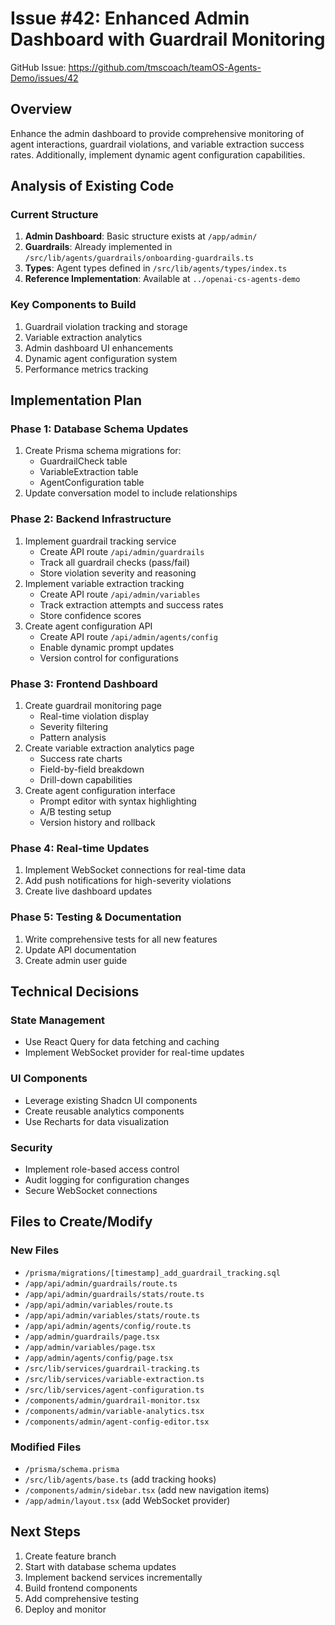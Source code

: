 # Issue #42: Enhanced Admin Dashboard with Guardrail Monitoring

GitHub Issue: https://github.com/tmscoach/teamOS-Agents-Demo/issues/42

## Overview
Enhance the admin dashboard to provide comprehensive monitoring of agent interactions, guardrail violations, and variable extraction success rates. Additionally, implement dynamic agent configuration capabilities.

## Analysis of Existing Code

### Current Structure
1. **Admin Dashboard**: Basic structure exists at `/app/admin/`
2. **Guardrails**: Already implemented in `/src/lib/agents/guardrails/onboarding-guardrails.ts`
3. **Types**: Agent types defined in `/src/lib/agents/types/index.ts`
4. **Reference Implementation**: Available at `../openai-cs-agents-demo`

### Key Components to Build
1. Guardrail violation tracking and storage
2. Variable extraction analytics
3. Admin dashboard UI enhancements
4. Dynamic agent configuration system
5. Performance metrics tracking

## Implementation Plan

### Phase 1: Database Schema Updates
1. Create Prisma schema migrations for:
   - GuardrailCheck table
   - VariableExtraction table
   - AgentConfiguration table
2. Update conversation model to include relationships

### Phase 2: Backend Infrastructure
1. Implement guardrail tracking service
   - Create API route `/api/admin/guardrails`
   - Track all guardrail checks (pass/fail)
   - Store violation severity and reasoning
2. Implement variable extraction tracking
   - Create API route `/api/admin/variables`
   - Track extraction attempts and success rates
   - Store confidence scores
3. Create agent configuration API
   - Create API route `/api/admin/agents/config`
   - Enable dynamic prompt updates
   - Version control for configurations

### Phase 3: Frontend Dashboard
1. Create guardrail monitoring page
   - Real-time violation display
   - Severity filtering
   - Pattern analysis
2. Create variable extraction analytics page
   - Success rate charts
   - Field-by-field breakdown
   - Drill-down capabilities
3. Create agent configuration interface
   - Prompt editor with syntax highlighting
   - A/B testing setup
   - Version history and rollback

### Phase 4: Real-time Updates
1. Implement WebSocket connections for real-time data
2. Add push notifications for high-severity violations
3. Create live dashboard updates

### Phase 5: Testing & Documentation
1. Write comprehensive tests for all new features
2. Update API documentation
3. Create admin user guide

## Technical Decisions

### State Management
- Use React Query for data fetching and caching
- Implement WebSocket provider for real-time updates

### UI Components
- Leverage existing Shadcn UI components
- Create reusable analytics components
- Use Recharts for data visualization

### Security
- Implement role-based access control
- Audit logging for configuration changes
- Secure WebSocket connections

## Files to Create/Modify

### New Files
- `/prisma/migrations/[timestamp]_add_guardrail_tracking.sql`
- `/app/api/admin/guardrails/route.ts`
- `/app/api/admin/guardrails/stats/route.ts`
- `/app/api/admin/variables/route.ts`
- `/app/api/admin/variables/stats/route.ts`
- `/app/api/admin/agents/config/route.ts`
- `/app/admin/guardrails/page.tsx`
- `/app/admin/variables/page.tsx`
- `/app/admin/agents/config/page.tsx`
- `/src/lib/services/guardrail-tracking.ts`
- `/src/lib/services/variable-extraction.ts`
- `/src/lib/services/agent-configuration.ts`
- `/components/admin/guardrail-monitor.tsx`
- `/components/admin/variable-analytics.tsx`
- `/components/admin/agent-config-editor.tsx`

### Modified Files
- `/prisma/schema.prisma`
- `/src/lib/agents/base.ts` (add tracking hooks)
- `/components/admin/sidebar.tsx` (add new navigation items)
- `/app/admin/layout.tsx` (add WebSocket provider)

## Next Steps
1. Create feature branch
2. Start with database schema updates
3. Implement backend services incrementally
4. Build frontend components
5. Add comprehensive testing
6. Deploy and monitor